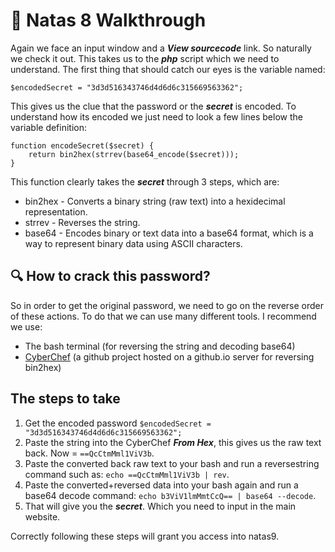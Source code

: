 # 🔐 Natas 8 Walkthrough

Again we face an input window and a ***View sourcecode*** link. So naturally we check 
it out. This takes us to the ***php*** script which we need to understand. The first 
thing that should catch our eyes is the variable named:
```
$encodedSecret = "3d3d516343746d4d6d6c315669563362";
```

This gives us the clue that the password or the ***secret*** is encoded. To understand
how its encoded we just need to look a few lines below the variable definition:

```
function encodeSecret($secret) {
    return bin2hex(strrev(base64_encode($secret)));
}
```


This function clearly takes the ***secret*** through 3 steps, which are:

- bin2hex - Converts a binary string (raw text) into a hexidecimal representation.
- strrev - Reverses the string.
- base64 - Encodes binary or text data into a base64 format, which is a way to represent binary data using ASCII characters.


## 🔍 How to crack this password?

So in order to get the original password, we need to go on the reverse order of these
actions. To do that we can use many different tools. I recommend we use:

- The bash terminal (for reversing the string and decoding base64)
- [CyberChef](https://gchq.github.io/CyberChef/) (a github project hosted on a github.io server for reversing bin2hex)

## The steps to take 

1. Get the encoded password `$encodedSecret = "3d3d516343746d4d6d6c315669563362";`
2. Paste the string into the CyberChef ***From Hex***, this gives us the raw text back. Now = `==QcCtmMml1ViV3b`.
3. Paste the converted back raw text to your bash and run a reversestring command such as: `echo ==QcCtmMml1ViV3b | rev`.
4. Paste the converted+reversed data into your bash again and run a base64 decode command: `echo b3ViV1lmMmtCcQ== | base64 --decode`.
5. That will give you the ***secret***. Which you need to input in the main website. 

Correctly following these steps will grant you access into natas9.


